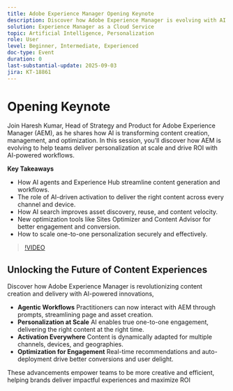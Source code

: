 ```yaml
---
title: Adobe Experience Manager Opening Keynote
description: Discover how Adobe Experience Manager is evolving with AI. Explore agentic workflows, AI search, personalization at scale, and smarter content optimization.
solution: Experience Manager as a Cloud Service
topic: Artificial Intelligence, Personalization
role: User
level: Beginner, Intermediate, Experienced
doc-type: Event
duration: 0
last-substantial-update: 2025-09-03
jira: KT-18861
---
```


# Opening Keynote
 
Join Haresh Kumar, Head of Strategy and Product for Adobe Experience Manager (AEM), as he shares how AI is transforming content creation, management, and optimization. In this session, you’ll discover how AEM is evolving to help teams deliver personalization at scale and drive ROI with AI-powered workflows.  

**Key Takeaways**

* How AI agents and Experience Hub streamline content generation and workflows.  
* The role of AI-driven activation to deliver the right content across every channel and device.  
* How AI search improves asset discovery, reuse, and content velocity.  
* New optimization tools like Sites Optimizer and Content Advisor for better engagement and conversion.  
* How to scale one-to-one personalization securely and effectively.  

>[!VIDEO](https://video.tv.adobe.com/v/3471386/?learn=on&enablevpops)


## Unlocking the Future of Content Experiences

Discover how Adobe Experience Manager is revolutionizing content creation and delivery with AI-powered innovations,

* **Agentic Workflows** Practitioners can now interact with AEM through prompts, streamlining page and asset creation.
* **Personalization at Scale** AI enables true one-to-one engagement, delivering the right content at the right time.
* **Activation Everywhere** Content is dynamically adapted for multiple channels, devices, and geographies.
* **Optimization for Engagement** Real-time recommendations and auto-deployment drive better conversions and user delight.

These advancements empower teams to be more creative and efficient, helping brands deliver impactful experiences and maximize ROI
